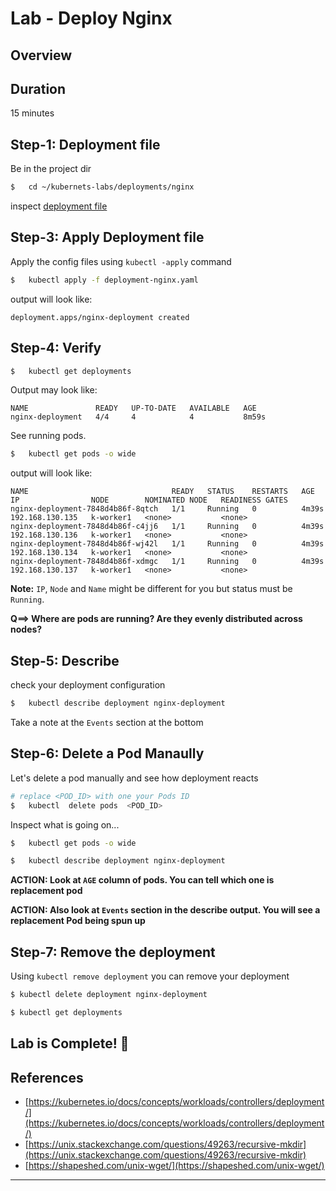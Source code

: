 <link rel='stylesheet' href='../../assets/css/main.css'/>

# Lab - Deploy Nginx


## Overview



## Duration
15 minutes


## Step-1: Deployment file

Be in the project dir

```bash
$   cd ~/kubernets-labs/deployments/nginx
```

inspect  [deployment file](deployment-nginx.yaml)

## Step-3: Apply Deployment file

Apply the config files using `kubectl -apply` command

```bash
$   kubectl apply -f deployment-nginx.yaml
```

output will look like:

```console
deployment.apps/nginx-deployment created
```

## Step-4: Verify

```bash
$   kubectl get deployments
```

Output may look like:

```console
NAME               READY   UP-TO-DATE   AVAILABLE   AGE
nginx-deployment   4/4     4            4           8m59s
```

See running pods.

```bash
$   kubectl get pods -o wide
```

output will look like:

```console
NAME                                READY   STATUS    RESTARTS   AGE     IP                NODE        NOMINATED NODE   READINESS GATES
nginx-deployment-7848d4b86f-8qtch   1/1     Running   0          4m39s   192.168.130.135   k-worker1   <none>           <none>
nginx-deployment-7848d4b86f-c4jj6   1/1     Running   0          4m39s   192.168.130.136   k-worker1   <none>           <none>
nginx-deployment-7848d4b86f-wj42l   1/1     Running   0          4m39s   192.168.130.134   k-worker1   <none>           <none>
nginx-deployment-7848d4b86f-xdmgc   1/1     Running   0          4m39s   192.168.130.137   k-worker1   <none>           <none>
```

**Note:** `IP`, `Node` and `Name` might be different for you but status must be `Running`.

**Q==>  Where are pods are running?  Are they evenly distributed across nodes?**

## Step-5: Describe

check your deployment configuration

```bash
$   kubectl describe deployment nginx-deployment
```

Take a note at the `Events` section at the bottom

## Step-6:  Delete a Pod Manaully

Let's delete a pod manually and see how deployment reacts

```bash
# replace <POD_ID> with one your Pods ID
$   kubectl  delete pods  <POD_ID>
```

Inspect what is going on...

```bash
$   kubectl get pods -o wide

$   kubectl describe deployment nginx-deployment
```

**ACTION: Look at `AGE` column of pods.  You can tell which one is replacement pod**

**ACTION: Also look at `Events` section in the describe output.  You will see a replacement Pod being spun up**

## Step-7: Remove the deployment

Using `kubectl remove deployment` you can remove your deployment

```bash
$ kubectl delete deployment nginx-deployment

$ kubectl get deployments
```

## Lab is Complete! 👏

## References

- [https://kubernetes.io/docs/concepts/workloads/controllers/deployment/](https://kubernetes.io/docs/concepts/workloads/controllers/deployment/)
- [https://unix.stackexchange.com/questions/49263/recursive-mkdir](https://unix.stackexchange.com/questions/49263/recursive-mkdir)
- [https://shapeshed.com/unix-wget/](https://shapeshed.com/unix-wget/)

---